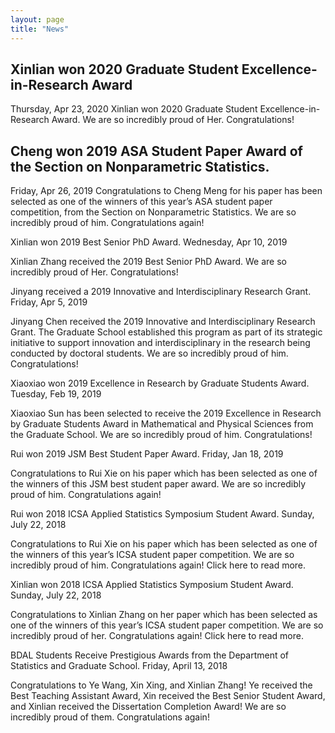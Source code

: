 ```yaml
---
layout: page
title: "News"
---
```

## Xinlian won 2020 Graduate Student Excellence-in-Research Award <br>
Thursday, Apr 23, 2020
Xinlian won 2020 Graduate Student Excellence-in-Research Award.  We are so incredibly proud of Her. Congratulations!

## Cheng won 2019 ASA Student Paper Award of the Section on Nonparametric Statistics. <br>
Friday, Apr 26, 2019
Congratulations to Cheng Meng for his paper has been selected as one of the winners of this year’s ASA student paper competition, from the Section on Nonparametric Statistics. We are so incredibly proud of him. Congratulations again!

Xinlian won 2019 Best Senior PhD Award.
Wednesday, Apr 10, 2019

Xinlian Zhang received the 2019 Best Senior PhD Award.  We are so incredibly proud of Her. Congratulations!

Jinyang received a 2019 Innovative and Interdisciplinary Research Grant.
Friday, Apr 5, 2019

Jinyang Chen received the 2019 Innovative and Interdisciplinary Research Grant. The Graduate School established this program as part of its strategic initiative to support innovation and interdisciplinary in the research being conducted by doctoral students.  We are so incredibly proud of him. Congratulations!

Xiaoxiao won 2019 Excellence in Research by Graduate Students Award.
Tuesday, Feb 19, 2019

Xiaoxiao Sun has been selected to receive the 2019 Excellence in Research by Graduate Students Award in Mathematical and Physical Sciences from the Graduate School. We are so incredibly proud of him. Congratulations!

Rui won 2019 JSM Best Student Paper Award.
Friday, Jan 18, 2019

Congratulations to Rui Xie on his paper which has been selected as one of the winners of this JSM best student paper award. We are so incredibly proud of him. Congratulations again!

Rui won 2018 ICSA Applied Statistics Symposium Student Award.
Sunday, July 22, 2018

Congratulations to Rui Xie on his paper which has been selected as one of the winners of this year’s ICSA student paper competition. We are so incredibly proud of him. Congratulations again! Click here to read more.  

Xinlian won 2018 ICSA Applied Statistics Symposium Student Award.
Sunday, July 22, 2018

Congratulations to Xinlian Zhang on her paper which has been selected as one of the winners of this year’s ICSA student paper competition. We are so incredibly proud of her. Congratulations again! Click here to read more.  

BDAL Students Receive Prestigious Awards from the Department of Statistics and Graduate School.
Friday, April 13, 2018

Congratulations to Ye Wang, Xin Xing, and Xinlian Zhang!  Ye received the Best Teaching Assistant Award, Xin received the Best Senior Student Award, and Xinlian received the Dissertation Completion Award! We are so incredibly proud of them. Congratulations again!
